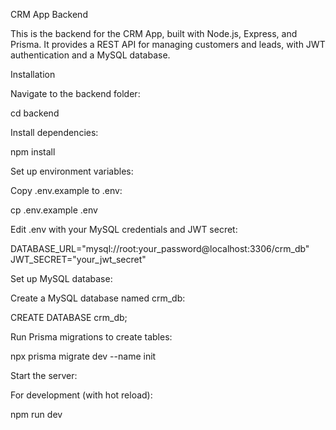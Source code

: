 CRM App Backend

This is the backend for the CRM App, built with Node.js, Express, and Prisma. 
It provides a REST API for managing customers and leads,
with JWT authentication and a MySQL database.

Installation





Navigate to the backend folder:

cd backend



Install dependencies:

npm install



Set up environment variables:





Copy .env.example to .env:

cp .env.example .env



Edit .env with your MySQL credentials and JWT secret:

DATABASE_URL="mysql://root:your_password@localhost:3306/crm_db"
JWT_SECRET="your_jwt_secret"



Set up MySQL database:





Create a MySQL database named crm_db:

CREATE DATABASE crm_db;



Run Prisma migrations to create tables:

npx prisma migrate dev --name init



Start the server:





For development (with hot reload):

npm run dev
